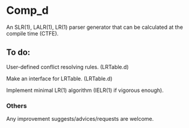 # Comp_d
An SLR(1), LALR(1), LR(1) parser generator that can be calculated at the compile time (CTFE).

## To do:
User-defined conflict resolving rules. (LRTable.d)

Make an interface for LRTable. (LRTable.d)

Implement minimal LR(1) algorithm (IELR(1) if vigorous enough).

### Others
Any improvement suggests/advices/requests are welcome.
